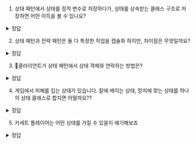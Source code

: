 1. 상태 패턴에서 상태를 정적 변수로 저장하다가, 상태를 상속받는 클래스 구조로 저장하면 어떤 이득을 볼 수 있나요?
<details> 
<summary> 정답 </summary>
  캡슐화 가능, 상태를 판단하는 if 문 없어짐, OCP(개방확장원칙) 을 가능하게 해서 상태 추가가 쉬움
</details>

2. 상태 패턴과 전략 패턴은 둘 다 특정한 작업을 캡슐화 하지만, 차이점은 무엇일까요?
<details>
<summary> 정답 </summary>
   전략 패턴은 행동을 캡슐화 한다. 하지만 상태 패턴은 행동이 상태에 따라 결정되고, 그 상태와 행동을 캡슐화 한다.
</details>

3. 클라이언트가 상태 패턴에서 상태 객체와 연락하는 방법은?
<details>
<summary> 정답 </summary>
  상태 객체를 프로퍼티로 가지고 있는 클래스와 연락하면 된다. 이러면 현재 상태가 내부적으로 어떻게 변환하는지 알 필요 없이 객체를 제어할 수 있다.
</details>

4. 게임에서 피해를 입는 상태가 있습니다. 칼에 베이는 상태, 망치에 맞는 상태를 하나의 상태 클래스로 합치면 어떨까요??

<details>
<summary> 정답 </summary>
  둘은 서로 피가 깎이는 표현이 있으니 합치면 코드 중복이 줄어들 수도 있지만, 만약 데미지가 다르다거나, 이후 상태가 달라질 수 있다면 문제가 생김. 차라리 단일 책임 원칙을 지켜 분리하면 좋아보인다.
</details>

5. 카세트 플레이어는 어떤 상태를 가질 수 있을지 얘기해보죠
<details>
<summary> 정답 </summary>
  재생중, 일시정지, 정지, 카세트 꺼내기, 카세트 넣기 등?
</details>

